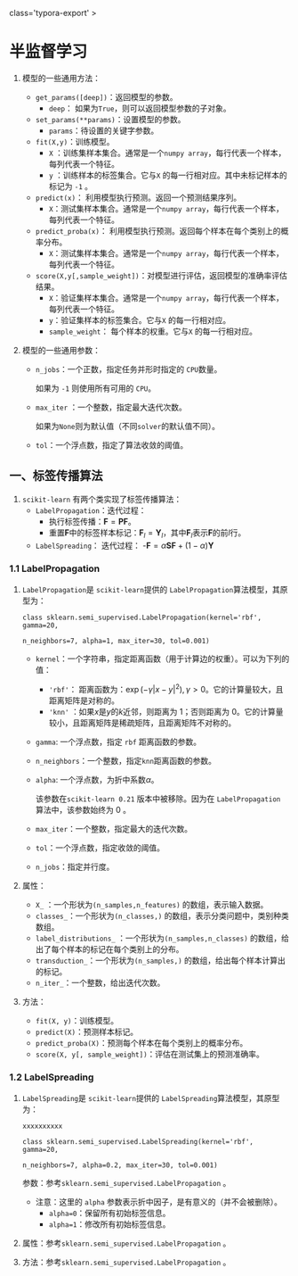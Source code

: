 class='typora-export' >

# 半监督学习

1. 模型的一些通用方法：

   - `get_params([deep])`：返回模型的参数。
     - `deep`： 如果为`True`，则可以返回模型参数的子对象。
   - `set_params(**params)`：设置模型的参数。
     - `params`：待设置的关键字参数。
   - `fit(X,y)`：训练模型。
     - `X` ：训练集样本集合。通常是一个`numpy array`，每行代表一个样本，每列代表一个特征。
     - `y` ：训练样本的标签集合。它与`X` 的每一行相对应。其中未标记样本的标记为 `-1` 。
   - `predict(x)`： 利用模型执行预测。返回一个预测结果序列。
     - `X`：测试集样本集合。通常是一个`numpy array`，每行代表一个样本，每列代表一个特征。
   - `predict_proba(x)`： 利用模型执行预测。返回每个样本在每个类别上的概率分布。
     - `X`：测试集样本集合。通常是一个`numpy array`，每行代表一个样本，每列代表一个特征。
   - `score(X,y[,sample_weight])`：对模型进行评估，返回模型的准确率评估结果。
     - `X`：验证集样本集合。通常是一个`numpy array`，每行代表一个样本，每列代表一个特征。
     - `y`：验证集样本的标签集合。它与`X` 的每一行相对应。
     - `sample_weight`： 每个样本的权重。它与`X` 的每一行相对应。

2. 模型的一些通用参数：

   - `n_jobs`：一个正数，指定任务并形时指定的 `CPU`数量。

     如果为 `-1` 则使用所有可用的 `CPU`。

   - `max_iter` ：一个整数，指定最大迭代次数。

     如果为`None`则为默认值（不同`solver`的默认值不同）。

   - `tol`：一个浮点数，指定了算法收敛的阈值。

## 一、标签传播算法

1. `scikit-learn` 有两个类实现了标签传播算法：
   - `LabelPropagation`：迭代过程：
     - 执行标签传播：$\mathbf F^{}=\mathbf P\mathbf F^{}$。
     - 重置$\mathbf F$中的标签样本标记：$\mathbf F_l^{}=\mathbf Y_l$，其中$\mathbf F_l$表示$\mathbf F$的前$l$行。
   - `LabelSpreading`： 迭代过程：
     -$\mathbf F^{} =\alpha \mathbf S \mathbf F^{} +(1-\alpha)\mathbf Y$

### 1.1 LabelPropagation

1. `LabelPropagation`是 `scikit-learn`提供的 `LabelPropagation`算法模型，其原型为：

   ```
   class sklearn.semi_supervised.LabelPropagation(kernel='rbf', gamma=20, 
   ```

   ```
   n_neighbors=7, alpha=1, max_iter=30, tol=0.001)
   ```

   - `kernel`：一个字符串，指定距离函数（用于计算边的权重）。可以为下列的值：

     - `'rbf'`： 距离函数为：$\exp(-\gamma |x-y|^{2}),\gamma\gt 0$。它的计算量较大，且距离矩阵是对称的。
     - `'knn'` ：如果$x$是$y$的$k$近邻，则距离为 1；否则距离为 0。它的计算量较小，且距离矩阵是稀疏矩阵，且距离矩阵不对称的。

   - `gamma`: 一个浮点数，指定 `rbf` 距离函数的参数。

   - `n_neighbors`：一个整数，指定`knn`距离函数的参数。

   - `alpha`: 一个浮点数，为折中系数$\alpha$。

     该参数在`scikit-learn 0.21` 版本中被移除。因为在 `LabelPropagation` 算法中，该参数始终为 0 。

   - `max_iter`：一个整数，指定最大的迭代次数。

   - `tol`：一个浮点数，指定收敛的阈值。

   - `n_jobs`：指定并行度。

2. 属性：

   - `X_` ：一个形状为`(n_samples,n_features)` 的数组，表示输入数据。
   - `classes_`：一个形状为`(n_classes,)` 的数组，表示分类问题中，类别种类数组。
   - `label_distributions_` ：一个形状为`(n_samples,n_classes)` 的数组，给出了每个样本的标记在每个类别上的分布。
   - `transduction_`：一个形状为`(n_samples,)` 的数组，给出每个样本计算出的标记。
   - `n_iter_`：一个整数，给出迭代次数。

3. 方法：

   - `fit(X, y)`：训练模型。
   - `predict(X)`：预测样本标记。
   - `predict_proba(X)`：预测每个样本在每个类别上的概率分布。
   - `score(X, y[, sample_weight])`：评估在测试集上的预测准确率。

### 1.2 LabelSpreading

1. `LabelSpreading`是 `scikit-learn`提供的 `LabelSpreading`算法模型，其原型为：

   ```
   xxxxxxxxxx
   ```

   ```
   class sklearn.semi_supervised.LabelSpreading(kernel='rbf', gamma=20, 
   ```

   ```
   n_neighbors=7, alpha=0.2, max_iter=30, tol=0.001)
   ```

   参数：参考`sklearn.semi_supervised.LabelPropagation` 。

   - 注意：这里的 `alpha` 参数表示折中因子，是有意义的（并不会被删除）。
     - `alpha=0`：保留所有初始标签信息。
     - `alpha=1`：修改所有初始标签信息。

2. 属性：参考`sklearn.semi_supervised.LabelPropagation` 。

3. 方法：参考`sklearn.semi_supervised.LabelPropagation` 。

 